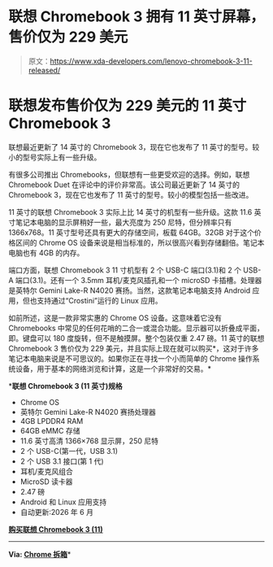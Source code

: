 # 联想 Chromebook 3 拥有 11 英寸屏幕，售价仅为 229 美元

> 原文：<https://www.xda-developers.com/lenovo-chromebook-3-11-released/>

# 联想发布售价仅为 229 美元的 11 英寸 Chromebook 3

联想最近更新了 14 英寸的 Chromebook 3，现在它也发布了 11 英寸的型号。较小的型号实际上有一些升级。

有很多公司推出 Chromebooks，但联想有一些更受欢迎的选择。例如，联想 Chromebook Duet 在评论中的评价非常高。该公司最近更新了 14 英寸的 Chromebook 3，现在它也发布了 11 英寸的型号。较小的模型包括一些改进。

11 英寸的联想 Chromebook 3 实际上比 14 英寸的机型有一些升级。这款 11.6 英寸笔记本电脑的显示屏稍好一些，最大亮度为 250 尼特，但分辨率只有 1366x768。11 英寸型号还具有更大的存储空间，板载 64GB。32GB 对于这个价格区间的 Chrome OS 设备来说是相当标准的，所以很高兴看到存储翻倍。笔记本电脑也有 4GB 的内存。

端口方面，联想 Chromebook 3 11 寸机型有 2 个 USB-C 端口(3.1)和 2 个 USB-A 端口(3.1)。还有一个 3.5mm 耳机/麦克风插孔和一个 microSD 卡插槽。处理器是英特尔 Gemini Lake-R N4020 赛扬。当然，这款笔记本电脑支持 Android 应用，但也支持通过“Crostini”运行的 Linux 应用。

如前所述，这是一款非常实惠的 Chrome OS 设备。这意味着它没有 Chromebooks 中常见的任何花哨的二合一或混合功能。显示器可以折叠成平面，即。键盘可以 180 度旋转，但不是触摸屏。整个包装仅重 2.47 磅。11 英寸的联想 Chromebook 3 售价仅为 229 美元，并且实际上现在就可以购买*，这对于许多笔记本电脑来说是不可思议的。如果你正在寻找一个小而简单的 Chrome 操作系统设备，用于基本的网络浏览和计算，这是一个非常好的交易。*

 ***联想 Chromebook 3 (11 英寸)规格**

*   Chrome OS
*   英特尔 Gemini Lake-R N4020 赛扬处理器
*   4GB LPDDR4 RAM
*   64GB eMMC 存储
*   11.6 英寸高清 1366×768 显示屏，250 尼特
*   2 个 USB-C(第一代，USB 3.1)
*   2 个 USB 3.1 接口(第 1 代)
*   耳机/麦克风组合
*   MicroSD 读卡器
*   2.47 磅
*   Android 和 Linux 应用支持
*   自动更新:2026 年 6 月

**[购买联想 Chromebook 3 (11)](https://shop-links.co/link/?exclusive=1&publisher_slug=xda&article_name=Lenovo+releases+an+11-inch+Chromebook+3+for+only+%24229&article_url=https%3A%2F%2Fwww.xda-developers.com%2Flenovo-chromebook-3-11-released%2F&u1=UUxdaUeUpU28586&url=https%3A%2F%2Fwww.lenovo.com%2Fus%2Fen%2Fp%2F88IPSC31450&ourl=https%3A%2F%2Fwww.lenovo.com%2Fus%2Fen%2Flaptops%2Flenovo%2Fstudent-chromebooks%2FIdeaPad-3-CB-11IGL05%2Fp%2F88IPSC31450)**

* * *

**Via: [Chrome 拆箱](https://chromeunboxed.com/lenovo-releases-smaller-better-equipped-chromebook-3-for-only-229/)***